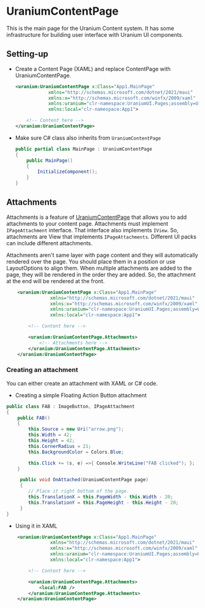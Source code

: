 # UraniumContentPage

This is the main page for the Uranium Content system. It has some infrastructure for building user interface with Uranium UI components.

## Setting-up

- Create a Content Page (XAML) and replace ContentPage with UraniumContentPage.

    ```xml
    <uranium:UraniumContentPage x:Class="App1.MainPage"
                xmlns="http://schemas.microsoft.com/dotnet/2021/maui"
                xmlns:x="http://schemas.microsoft.com/winfx/2009/xaml"
                xmlns:uranium="clr-namespace:UraniumUI.Pages;assembly=UraniumUI"
                xmlns:local="clr-namespace:App1">

        <!-- Content here -->
    </uranium:UraniumContentPage>
    ```

- Make sure C# class also inherits from `UraniumContentPage`

    ```csharp
    public partial class MainPage : UraniumContentPage
    {
        public MainPage()
        {
            InitializeComponent();
        }
    }
    ```


## Attachments

Attachments is a feature of [UraniumContentPage](UraniumContentPage.md) that allows you to add attachments to your content page. Attachments must implement `IPageAttachment` interface. That interface also implements `IView`. So, attachments are View that implements `IPageAttachments`. Different UI packs can include different attachments. 

Attachments aren't same layer with page content and they will automatically rendered over the page. You should place them in a position or use LayoutOptions to align them. When multiple attachments are added to the page, they will be rendered in the order they are added. So, the attachment at the end will be rendered at the front.

```xml
    <uranium:UraniumContentPage x:Class="App1.MainPage"
                xmlns="http://schemas.microsoft.com/dotnet/2021/maui"
                xmlns:x="http://schemas.microsoft.com/winfx/2009/xaml"
                xmlns:uranium="clr-namespace:UraniumUI.Pages;assembly=UraniumUI"
                xmlns:local="clr-namespace:App1">

        <!-- Content here -->

        <uranium:UraniumContentPage.Attachments>
            <!-- Attachments here -->
        </uranium:UraniumContentPage.Attachments>
    </uranium:UraniumContentPage>
```


### Creating an attachment

You can either create an attachment with XAML or C# code.


- Creating a simple Floating Action Button attachment
```csharp
public class FAB : ImageButton, IPageAttachment
{
    public FAB()
    {
        this.Source = new Uri("arrow.png");
        this.Width = 42;
        this.Height = 42;
        this.CornerRadius = 21;
        this.BackgroundColor = Colors.Blue;

        this.Click += (s, e) =>{ Console.WriteLine("FAB clicked"); };
    }

     public void OnAttached(UraniumContentPage page)
     {
        // Place it right bottom of the page.
        this.TranslationX = this.PageWidth - this.Width - 20;
        this.TranslationY = this.PageHeight - this.Height - 20;
     }
}
```

- Using it in XAML

```xml
    <uranium:UraniumContentPage x:Class="App1.MainPage"
                xmlns="http://schemas.microsoft.com/dotnet/2021/maui"
                xmlns:x="http://schemas.microsoft.com/winfx/2009/xaml"
                xmlns:uranium="clr-namespace:UraniumUI.Pages;assembly=UraniumUI"
                xmlns:local="clr-namespace:App1">

        <!-- Content here -->

        <uranium:UraniumContentPage.Attachments>
            <local:FAB />
        </uranium:UraniumContentPage.Attachments>
    </uranium:UraniumContentPage>
```